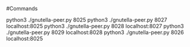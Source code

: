#Commands

python3 ./gnutella-peer.py 8025
python3 ./gnutella-peer.py 8027 localhost:8025
python3 ./gnutella-peer.py 8028 localhost:8027
python3 ./gnutella-peer.py 8029 localhost:8028
python3 ./gnutella-peer.py 8026 localhost:8025